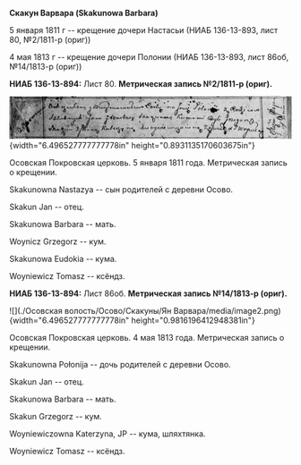 **Скакун Варвара (Skakunowa Barbara)**

5 января 1811 г -- крещение дочери Настасьи (НИАБ 136-13-893, лист 80,
№2/1811-р (ориг))

4 мая 1813 г -- крещение дочери Полонии (НИАБ 136-13-893, лист 86об,
№14/1813-р (ориг))

**НИАБ 136-13-894:** Лист 80. **Метрическая запись №2/1811-р (ориг).**

![](./media/81daaf65859938110c5a15291af649521a393804.png){width="6.496527777777778in"
height="0.8931135170603675in"}

Осовская Покровская церковь. 5 января 1811 года. Метрическая запись о
крещении.

Skakunowna Nastazya -- сын родителей с деревни Осовo.

Skakun Jan -- отец.

Skakunowa Barbara -- мать.

Woynicz Grzegorz -- кум.

Skakunowa Eudokia -- кума.

Woyniewicz Tomasz -- ксёндз.

**НИАБ 136-13-894:** Лист 86об. **Метрическая запись №14/1813-р
(ориг).**

![](./Осовская волость/Осово/Скакуны/Ян Варвара/media/image2.png){width="6.496527777777778in"
height="0.9816196412948381in"}

Осовская Покровская церковь. 4 мая 1813 года. Метрическая запись о
крещении.

Skakunowna Połonija -- дочь родителей с деревни Осовo.

Skakun Jan -- отец.

Skakunowa Barbara -- мать.

Skakun Grzegorz -- кум.

Woyniewiczowna Katerzyna, JP -- кума, шляхтянка.

Woyniewicz Tomasz -- ксёндз.
